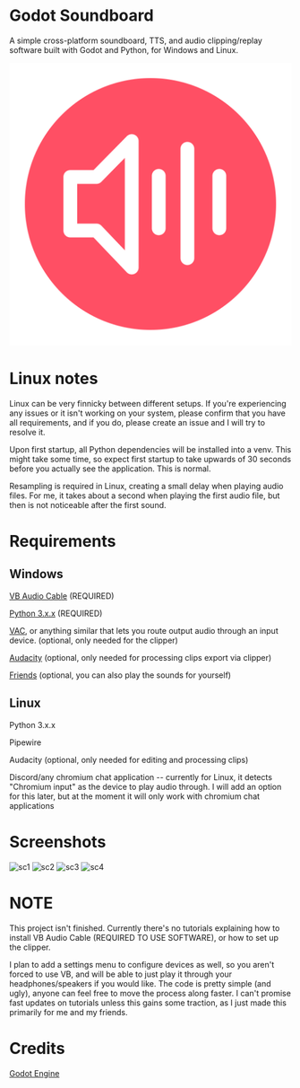 # Godot Soundboard
A simple cross-platform soundboard, TTS, and audio clipping/replay software built with Godot and Python, for Windows and Linux.

![icon](icon.svg)

# Linux notes

Linux can be very finnicky between different setups. If you're experiencing any issues or it isn't working on your system, please confirm that you have all requirements, and if you do, please create an issue and I will try to resolve it.

Upon first startup, all Python dependencies will be installed into a venv. This might take some time, so expect first startup to take upwards of 30 seconds before you actually see the application. This is normal.

Resampling is required in Linux, creating a small delay when playing audio files. For me, it takes about a second when playing the first audio file, but then is not noticeable after the first sound.

# Requirements

## Windows
[VB Audio Cable](https://vb-audio.com/Cable/) (REQUIRED)

[Python 3.x.x](https://www.python.org/) (REQUIRED)

[VAC](https://vac.muzychenko.net/en/download.htm), or anything similar that lets you route output audio through an input device. (optional, only needed for the clipper)

[Audacity](https://www.audacityteam.org/download/) (optional, only needed for processing clips export via clipper)

[Friends](https://discord.gg/DKJBCxDvEw) (optional, you can also play the sounds for yourself)

## Linux
Python 3.x.x

Pipewire

Audacity (optional, only needed for editing and processing clips)

Discord/any chromium chat application -- currently for Linux, it detects "Chromium input" as the device to play audio through. I will add an option for this later, but at the moment it will only work with chromium chat applications

# Screenshots
![sc1](https://i.imgur.com/qC0eutm.png)
![sc2](https://i.imgur.com/lx7CPpL.png)
![sc3](https://i.imgur.com/nJV1yPj.png)
![sc4](https://i.imgur.com/nMqCJgb.png)

# NOTE
This project isn't finished. Currently there's no tutorials explaining how to install VB Audio Cable (REQUIRED TO USE SOFTWARE), or how to set up the clipper.

I plan to add a settings menu to configure devices as well, so you aren't forced to use VB, and will be able to just play it through your headphones/speakers if you would like. The code is pretty simple (and ugly), anyone can feel free to move the process along faster. I can't promise fast updates on tutorials unless this gains some traction, as I just made this primarily for me and my friends.

# Credits
[Godot Engine](https://github.com/godotengine/godot)
